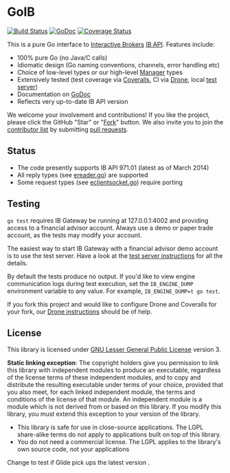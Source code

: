 GoIB
====

[![Build Status](https://drone.io/github.com/gofinance/ib/status.png)](https://drone.io/github.com/gofinance/ib/latest)
[![GoDoc](https://godoc.org/github.com/gofinance/ib?status.png)](https://godoc.org/github.com/gofinance/ib)
[![Coverage Status](https://coveralls.io/repos/gofinance/ib/badge.png?branch=master)](https://coveralls.io/r/gofinance/ib?branch=master)

This is a pure Go interface to
[Interactive Brokers](https://www.interactivebrokers.com/)
[IB API](http://interactivebrokers.github.io). Features include:

* 100% pure Go (no Java/C calls)
* Idiomatic design (Go naming conventions, channels, error handling etc)
* Choice of low-level types or our high-level [Manager](manager.go) types
* Extensively tested (test coverage via
  [Coveralls](https://coveralls.io/r/gofinance/ib?branch=master), CI via
  [Drone](https://drone.io/github.com/gofinance/ib/latest), local
  [test server](testserver/README.md))
* Documentation on [GoDoc](https://godoc.org/github.com/gofinance/ib)
* Reflects very up-to-date IB API version

We welcome your involvement and contributions! If you like the project, please
click the GitHub "Star" or "[Fork](../../fork)" button. We also invite you to
join the [contributor list](../../graphs/contributors) by submitting
[pull requests](../../pulls).

Status
------

* The code presently supports IB API 971.01 (latest as of March 2014)
* All reply types (see [ereader.go](ereader.go)) are supported
* Some request types (see [eclientsocket.go](eclientsocket.go)) require porting

Testing
-------

```go test``` requires IB Gateway be running at 127.0.0.1:4002 and providing
access to a financial advisor account. Always use a demo or paper trade
account, as the tests may modify your account.

The easiest way to start IB Gateway with a financial advisor demo account is to
use the test server. Have a look at the
[test server instructions](testserver/README.md) for all the details.

By default the tests produce no output. If you'd like to view engine
communication logs during test execution, set the ```IB_ENGINE_DUMP```
environment variable to any value. For example, ```IB_ENGINE_DUMP=t go test```.

If you fork this project and would like to configure Drone and Coveralls for
your fork, our [Drone instructions](drone.md) should be of help.

License
-------

This library is licensed under
[GNU Lesser General Public License](http://www.gnu.org/licenses/lgpl.html)
version 3.

**Static linking exception**: The copyright holders give you permission to link
this library with independent modules to produce an executable, regardless of
the license terms of these independent modules, and to copy and distribute
the resulting executable under terms of your choice, provided that you also
meet, for each linked independent module, the terms and conditions of the
license of that module. An independent module is a module which is not
derived from or based on this library. If you modify this library, you must
extend this exception to your version of the library.

* This library is safe for use in close-source applications. The LGPL
  share-alike terms do not apply to applications built on top of this library.
* You do not need a commercial license. The LGPL applies to the library's own
  source code, not your applications

Change to test if Glide pick ups the latest version
.
